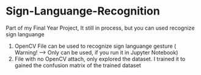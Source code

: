 # Sign-Languange-Recognition
Part of my Final Year Project, It still in process, but you can used recognize sign languange 

1. OpenCV File can be used to recognize sign languange gesture ( Warning! --> Only can be used, if you run it in Jupyter Notebook)
2. File with no OpenCV attach, only explored the dataset. I trained it to gained the confusion matrix of the trained dataset
